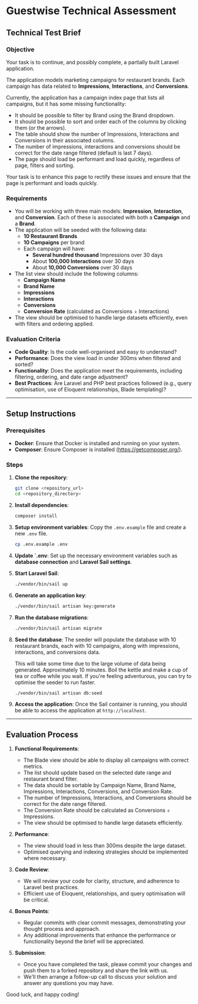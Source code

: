 # Guestwise Technical Assessment

## Technical Test Brief

### Objective

Your task is to continue, and possibly complete, a partially built Laravel application.

The application models marketing campaigns for restaurant brands. Each campaign has data related to **Impressions**, **Interactions**, and **Conversions**.

Currently, the application has a campaign index page that lists all campaigns, but it has some missing functionality:

-   It should be possible to filter by Brand using the Brand dropdown.
-   It should be possible to sort and order each of the columns by clicking them (or the arrows).
-   The table should show the number of Impressions, Interactions and Conversions in their associated columns.
-   The number of impressions, interactions and conversions should be correct for the date range filtered (default is last 7 days).
-   The page should load be performant and load quickly, regardless of page, filters and sorting.

Your task is to enhance this page to rectify these issues and ensure that the page is performant and loads quickly.

### Requirements

-   You will be working with three main models: **Impression**, **Interaction**, and **Conversion**. Each of these is associated with both a **Campaign** and a **Brand**.
-   The application will be seeded with the following data:
    -   **10 Restaurant Brands**
    -   **10 Campaigns** per brand
    -   Each campaign will have:
        -   **Several hundred thousand** Impressions over 30 days
        -   About **100,000 Interactions** over 30 days
        -   About **10,000 Conversions** over 30 days
-   The list view should include the following columns:
    -   **Campaign Name**
    -   **Brand Name**
    -   **Impressions**
    -   **Interactions**
    -   **Conversions**
    -   **Conversion Rate** (calculated as Conversions ÷ Interactions)
-   The view should be optimised to handle large datasets efficiently, even with filters and ordering applied.

### Evaluation Criteria

-   **Code Quality**: Is the code well-organised and easy to understand?
-   **Performance**: Does the view load in under 300ms when filtered and sorted?
-   **Functionality**: Does the application meet the requirements, including filtering, ordering, and date range adjustment?
-   **Best Practices**: Are Laravel and PHP best practices followed (e.g., query optimisation, use of Eloquent relationships, Blade templating)?

---

## Setup Instructions

### Prerequisites

-   **Docker**: Ensure that Docker is installed and running on your system.
-   **Composer**: Ensure Composer is installed (https://getcomposer.org/).

### Steps

1. **Clone the repository**:

    ```bash
    git clone <repository_url>
    cd <repository_directory>
    ```

2. **Install dependencies**:

    ```bash
    composer install
    ```

3. **Setup environment variables**:
   Copy the `.env.example` file and create a new `.env` file.

    ```bash
    cp .env.example .env
    ```

4. **Update `.env**:
   Set up the necessary environment variables such as **database connection** and **Laravel Sail settings**.

5. **Start Laravel Sail**:

    ```bash
    ./vendor/bin/sail up
    ```

6. **Generate an application key**:

    ```bash
    ./vendor/bin/sail artisan key:generate
    ```

7. **Run the database migrations**:

    ```bash
    ./vendor/bin/sail artisan migrate
    ```

8. **Seed the database**:
   The seeder will populate the database with 10 restaurant brands, each with 10 campaigns, along with impressions, interactions, and conversions data.

    This will take some time due to the large volume of data being generated. Approximately 10 minutes. Boil the kettle and make a cup of tea or coffee while you wait. If you're feeling adventurous, you can try to optimise the seeder to run faster.

    ```bash
    ./vendor/bin/sail artisan db:seed
    ```

9. **Access the application**:
   Once the Sail container is running, you should be able to access the application at `http://localhost`.

---

## Evaluation Process

1. **Functional Requirements**:

    - The Blade view should be able to display all campaigns with correct metrics.
    - The list should update based on the selected date range and restaurant brand filter.
    - The data should be sortable by Campaign Name, Brand Name, Impressions, Interactions, Conversions, and Conversion Rate.
    - The number of Impressions, Interactions, and Conversions should be correct for the date range filtered.
    - The Conversion Rate should be calculated as Conversions ÷ Impressions.
    - The view should be optimised to handle large datasets efficiently.

2. **Performance**:

    - The view should load in less than 300ms despite the large dataset.
    - Optimised querying and indexing strategies should be implemented where necessary.

3. **Code Review**:

    - We will review your code for clarity, structure, and adherence to Laravel best practices.
    - Efficient use of Eloquent, relationships, and query optimisation will be critical.

4. **Bonus Points**:

    - Regular commits with clear commit messages, demonstrating your thought process and approach.
    - Any additional improvements that enhance the performance or functionality beyond the brief will be appreciated.

5. **Submission**:
    - Once you have completed the task, please commit your changes and push them to a forked repository and share the link with us.
    - We'll then arrange a follow-up call to discuss your solution and answer any questions you may have.

Good luck, and happy coding!
